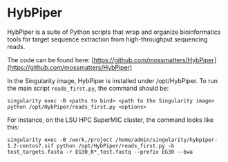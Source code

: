 # HybPiper

HybPiper is a suite of Python scripts that wrap and organize bioinformatics tools for target sequence extraction from high-throughput sequencing reads. 

The code can be found here:
[https://github.com/mossmatters/HybPiper](https://github.com/mossmatters/HybPiper)

In the Singularity image, HybPiper is installed under /opt/HybPiper. To run the main script `reads_first.py`, the command should be:

`singularity exec -B <paths to bind> <path to the Singularity image> python /opt/HybPiper/reads_first.py <options>`

For instance, on the LSU HPC SuperMIC cluster, the command looks like this:

`singularity exec -B /work,/project /home/admin/singularity/hybpiper-1.2-centos7.sif python /opt/HybPiper/reads_first.py -b test_targets.fasta -r EG30_R*_test.fastq --prefix EG30 --bwa`
